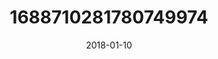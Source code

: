 ---
title: "1688710281780749974"
image: "2018-01-10 07.32.54 1688710281780749974_46248401"
date: "2018-01-10"
type: "photo"
---